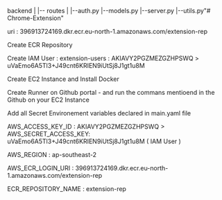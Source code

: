 backend
|
|-- routes
|       |--auth.py
|--models.py
|--server.py
|--utils.py"# Chrome-Extension" 


uri : 396913724169.dkr.ecr.eu-north-1.amazonaws.com/extension-rep

Create ECR Repository

Create IAM User : extension-users : AKIAVY2PGZMEZGZHPSWQ >  uVaEmo6A5Tl3+J49cnt6KRIEN9iUtSj8J1gt1u8M

Create EC2 Instance and Install Docker 

Create Runner on Github portal - and run the commans mentioend in the Github on your EC2 Instance

Add all Secret Environement variables declared in main.yaml file 

AWS_ACCESS_KEY_ID : AKIAVY2PGZMEZGZHPSWQ > AWS_SECRET_ACCESS_KEY: uVaEmo6A5Tl3+J49cnt6KRIEN9iUtSj8J1gt1u8M ( IAM User  )

AWS_REGION : ap-southeast-2

AWS_ECR_LOGIN_URI : 396913724169.dkr.ecr.eu-north-1.amazonaws.com/extension-rep

ECR_REPOSITORY_NAME : extension-rep
